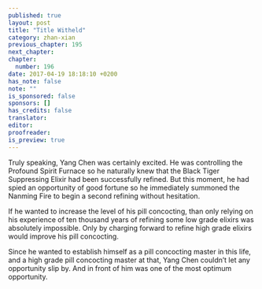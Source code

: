 ```yaml
---
published: true
layout: post
title: "Title Witheld"
category: zhan-xian
previous_chapter: 195
next_chapter: 
chapter:
  number: 196
date: 2017-04-19 18:18:10 +0200
has_note: false
note: ""
is_sponsored: false
sponsors: []
has_credits: false
translator:
editor:
proofreader:
is_preview: true
---
```

Truly speaking, Yang Chen was certainly excited. He was controlling the Profound Spirit Furnace so he naturally knew that the Black Tiger Suppressing Elixir had been successfully refined. But this moment, he had spied an opportunity of good fortune so he immediately summoned the Nanming Fire to begin a second refining without hesitation.

If he wanted to increase the level of his pill concocting, than only relying on his experience of ten thousand years of refining some low grade elixirs was absolutely impossible. Only by charging forward to refine high grade elixirs would improve his pill concocting.

Since he wanted to establish himself as a pill concocting master in this life, and a high grade pill concocting master at that, Yang Chen couldn’t let any opportunity slip by. And in front of him was one of the most optimum opportunity. 
